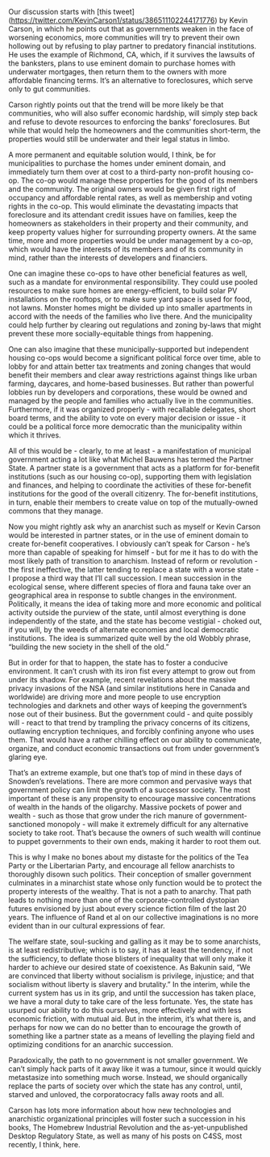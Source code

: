Our discussion starts with [this tweet] (https://twitter.com/KevinCarson1/status/386511102244171776) by Kevin Carson, in which he points out that as governments weaken in the face of worsening economics, more communities will try to prevent their own hollowing out by refusing to play partner to predatory financial institutions. He uses the example of Richmond, CA, which, if it survives the lawsuits of the banksters, plans to use eminent domain to purchase homes with underwater mortgages, then return them to the owners with more affordable financing terms. It’s an alternative to foreclosures, which serve only to gut communities.

Carson rightly points out that the trend will be more likely be that communities, who will also suffer economic hardship, will simply step back and refuse to devote resources to enforcing the banks’ foreclosures. But while that would help the homeowners and the communities short-term, the properties would still be underwater and their legal status in limbo.

A more permanent and equitable solution would, I think, be for municipalities to purchase the homes under eminent domain, and immediately turn them over at cost to a third-party non-profit housing co-op. The co-op would manage these properties for the good of its members and the community. The original owners would be given first right of occupancy and affordable rental rates, as well as membership and voting rights in the co-op. This would eliminate the devastating impacts that foreclosure and its attendant credit issues have on families, keep the homeowners as stakeholders in their property and their community, and keep property values higher for surrounding property owners. At the same time, more and more properties would be under management by a co-op, which would have the interests of its members and of its community in mind, rather than the interests of developers and financiers.

One can imagine these co-ops to have other beneficial features as well, such as a mandate for environmental responsibility. They could use pooled resources to make sure homes are energy-efficient, to build solar PV installations on the rooftops, or to make sure yard space is used for food, not lawns. Monster homes might be divided up into smaller apartments in accord with the needs of the families who live there. And the municipality could help further by clearing out regulations and zoning by-laws that might prevent these more socially-equitable things from happening.

One can also imagine that these municipally-supported but independent housing co-ops would become a significant political force over time, able to lobby for and attain better tax treatments and zoning changes that would benefit their members and clear away restrictions against things like urban farming, daycares, and home-based businesses. But rather than powerful lobbies run by developers and corporations, these would be owned and managed by the people and families who actually live in the communities. Furthermore, if it was organized properly - with recallable delegates, short board terms, and the ability to vote on every major decision or issue - it could be a political force more democratic than the municipality within which it thrives.

All of this would be - clearly, to me at least - a manifestation of municipal government acting a lot like what Michel Bauwens has termed the Partner State. A partner state is a government that acts as a platform for for-benefit institutions (such as our housing co-op), supporting them with legislation and finances, and helping to coordinate the activities of these for-benefit institutions for the good of the overall citizenry. The for-benefit institutions, in turn, enable their members to create value on top of the mutually-owned commons that they manage.

Now you might rightly ask why an anarchist such as myself or Kevin Carson would be interested in partner states, or in the use of eminent domain to create for-benefit cooperatives. I obviously can’t speak for Carson - he’s more than capable of speaking for himself - but for me it has to do with the most likely path of transition to anarchism. Instead of reform or revolution - the first ineffective, the latter tending to replace a state with a worse state - I propose a third way that I’ll call succession. I mean succession in the ecological sense, where different species of flora and fauna take over an geographical area in response to subtle changes in the environment. Politically, it means the idea of taking more and more economic and political activity outside the purview of the state, until almost everything is done independently of the state, and the state has become vestigial - choked out, if you will, by the weeds of alternate economies and local democratic institutions. The idea is summarized quite well by the old Wobbly phrase, “building the new society in the shell of the old.”

But in order for that to happen, the state has to foster a conducive environment. It can’t crush with its iron fist every attempt to grow out from under its shadow. For example, recent revelations about the massive privacy invasions of the NSA (and similar institutions here in Canada and worldwide) are driving more and more people to use encryption technologies and darknets and other ways of keeping the government’s nose out of their business. But the government could - and quite possibly will - react to that trend by trampling the privacy concerns of its citizens, outlawing encryption techniques, and forcibly confining anyone who uses them. That would have a rather chilling effect on our ability to communicate, organize, and conduct economic transactions out from under government’s glaring eye.

That’s an extreme example, but one that’s top of mind in these days of Snowden’s revelations. There are more common and pervasive ways that government policy can limit the growth of a successor society. The most important of these is any propensity to encourage massive concentrations of wealth in the hands of the oligarchy. Massive pockets of power and wealth - such as those that grow under the rich manure of government-sanctioned monopoly - will make it extremely difficult for any alternative society to take root. That’s because the owners of such wealth will continue to puppet governments to their own ends, making it harder to root them out.

This is why I make no bones about my distaste for the politics of the Tea Party or the Libertarian Party, and encourage all fellow anarchists to thoroughly disown such politics. Their conception of smaller government culminates in a minarchist state whose only function would be to protect the property interests of the wealthy. That is not a path to anarchy. That path leads to nothing more than one of the corporate-controlled dystopian futures envisioned by just about every science fiction film of the last 20 years. The influence of Rand et al on our collective imaginations is no more evident than in our cultural expressions of fear.

The welfare state, soul-sucking and galling as it may be to some anarchists, is at least redistributive; which is to say, it has at least the tendency, if not the sufficiency, to deflate those blisters of inequality that will only make it harder to achieve our desired state of coexistence. As Bakunin said, “We are convinced that liberty without socialism is privilege, injustice; and that socialism without liberty is slavery and brutality.” In the interim, while the current system has us in its grip, and until the succession has taken place, we have a moral duty to take care of the less fortunate. Yes, the state has usurped our ability to do this ourselves, more effectively and with less economic friction, with mutual aid. But in the interim, it’s what there is, and perhaps for now we can do no better than to encourage the growth of something like a partner state as a means of levelling the playing field and optimizing conditions for an anarchic succession.

Paradoxically, the path to no government is not smaller government. We can’t simply hack parts of it away like it was a tumour, since it would quickly metastasize into something much worse. Instead, we should organically replace the parts of society over which the state has any control, until, starved and unloved, the corporatocracy falls away roots and all.

Carson has lots more information about how new technologies and anarchistic organizational principles will foster such a succession in his books, The Homebrew Industrial Revolution and the as-yet-unpublished Desktop Regulatory State, as well as many of his posts on C4SS, most recently, I think, here.
